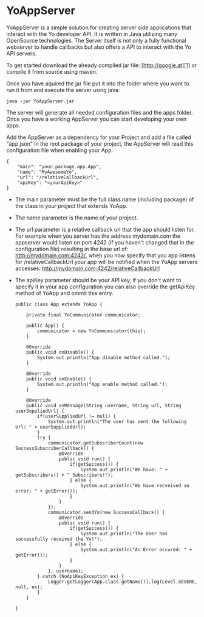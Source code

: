 YoAppServer
===========

YoAppServer is a simple solution for creating server side applications that interact with the Yo developer API. It is written in Java utilizing many OpenSource technologies. The Server itself is not only a fully functional webserver to handle callbacks but also offers a API to interact with the Yo API servers.

To get started download the already compiled jar file:
[http://google.at][1]
or compile it from source using maven.


Once you have aquired the jar file put it into the folder where you want to run it from and execute the server using java: 

    java -jar YoAppServer.jar
The server will generate all needed configuration files and the apps folder. Once you have a working AppServer you can start developing your own apps.

Add the AppServer as a dependency for your Project and add a file called "app.json" in the root package of your project, the AppServer will read this configuration file when enabling your App.

    {
        "main": "your.package.app.App",
        "name": "MyAwesomeYo",
        "url": "/relativeCallbackUrl",
        "apiKey": "<yourApiKey>"
    }

 - The main parameter must be the full class name (including package) of the class in your project that extends YoApp.
 - The name parameter is the name of your project.
 - The url parameter is a relative callback url that the app should listen for. For example when you server has the address mydomain.com the appserver would listen on port 4242 (if you haven't changed that in the configuration file) resulting in the base url of: http://mydomain.com:4242/, when you now specify that you app listens for /relativeCallbackUrl your app will be notified when the YoApp servers accesses: http://mydomain.com:4242/relativeCallbackUrl
 - The apiKey parameter should be your API key, if you don't want to specify it in your app configuration you can also override the getApiKey method of YoApp and ommit this entry.


    ```
    public class App extends YoApp {

        private final YoCommunicator communicator;
        
        public App() {
            communicator = new YoCommunicator(this);
        }

        @Override
        public void onDisable() {
            System.out.println("App disable method called.");
        }

        @Override
        public void onEnable() {
            System.out.println("App enable method called.");
        }
        
        @Override
        public void onMessage(String username, String url, String userSuppliedUrl) {
            if(userSuppliedUrl != null) {
                System.out.println("The user has sent the following Url: " + userSuppliedUrl);
            }
            try {
                communicator.getSubscriberCount(new SuccessSubscriberCallback() {
                    @Override
                    public void run() {
                        if(getSuccess()) {
                            System.out.println("We have: " + getSubscribers() + " Subscribers!");
                        } else {
                            System.out.println("We have recveived an error: " + getError());
                        }
                    }
                });
                communicator.sendYo(new SuccessCallback() {
                    @Override
                    public void run() {
                        if(getSuccess()) {
                            System.out.println("The User has successfully received the Yo!");
                        } else {
                            System.out.println("An Error occured: " + getError());
                        }
                    }
                }, username);
            } catch (NoApiKeyException ex) {
                Logger.getLogger(App.class.getName()).log(Level.SEVERE, null, ex);
            }
        }

    }
    ```
    


[1]: http://google.at
